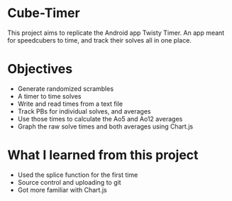 # Cube-Timer
This project aims to replicate the Android app Twisty Timer. An app meant for speedcubers to time, and track their solves all in one place.

# Objectives
* Generate randomized scrambles
* A timer to time solves
* Write and read times from a text file
* Track PBs for individual solves, and averages
* Use those times to calculate the Ao5 and Ao12 averages
* Graph the raw solve times and both averages using Chart.js

# What I learned from this project
* Used the splice function for the first time
* Source control and uploading to git
* Got more familiar with Chart.js
